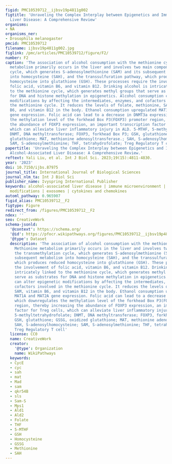 ```yaml
---
figid: PMC10539712__ijbsv19p4811g002
figtitle: 'Unraveling the Complex Interplay between Epigenetics and Immunity in Alcohol-Associated
  Liver Disease: A Comprehensive Review'
organisms:
- NA
organisms_ner:
- Drosophila melanogaster
pmcid: PMC10539712
filename: ijbsv19p4811g002.jpg
figlink: /pmc/articles/PMC10539712/figure/F2/
number: F2
caption: 'The association of alcohol consumption with the methionine cycle. Methionine
  metabolism primarily occurs in the liver and involves two main components: the transmethylation
  cycle, which generates S-adenosylmethionine (SAM) and its subsequent metabolism
  into homocysteine (SAH), and the transsulfuration pathway, which produces reduced
  homocysteine into glutathione (GSH). These processes require the involvement of
  folic acid, vitamin B6, and vitamin B12. Drinking alcohol is intricately linked
  to the methionine cycle, which generates methyl groups that serve as substrates
  for DNA and histone methylation in epigenetics. Alcohol consumption can alter epigenetic
  modifications by affecting the intermediates, enzymes, and cofactors involved in
  the methionine cycle. It reduces the levels of folate, methionine, SAM, vitamin
  B6, and vitamin B12 in the body. Ethanol consumption upregulated MAT1A and MAT2A
  gene expression. Folic acid can lead to a decrease in DNMT3a expression, which downregulates
  the methylation level of the forkhead Box P3(FOXP3) promoter region, thereby increasing
  the abundance of FOXP3 expression, an important transcription factor for Treg cells,
  which can alleviate liver inflammatory injury in ALD. 5-MTHF, 5-methyltetrahydrofolate;
  DNMT, DNA methyltransferase; FOXP3, forkhead Box P3; GSH, glutathione; GSSG, oxidized
  glutathione; MAT, methionine adenosyltransferase.; SAH, S-adenosylhomocysteine;
  SAM, S-adenosylmethionine; THF, tetrahydrofolate; Treg Regulatory T cell'
papertitle: 'Unraveling the Complex Interplay between Epigenetics and Immunity in
  Alcohol-Associated Liver Disease: A Comprehensive Review.'
reftext: Yali Liu, et al. Int J Biol Sci. 2023;19(15):4811-4830.
year: '2023'
doi: 10.7150/ijbs.87975
journal_title: International Journal of Biological Sciences
journal_nlm_ta: Int J Biol Sci
publisher_name: Ivyspring International Publisher
keywords: alcohol-associated liver disease | immune microenvironment | epigenetic
  modifications | exosomes | cytokines and chemokines
automl_pathway: 0.965907
figid_alias: PMC10539712__F2
figtype: Figure
redirect_from: /figures/PMC10539712__F2
ndex: ''
seo: CreativeWork
schema-jsonld:
  '@context': https://schema.org/
  '@id': https://pfocr.wikipathways.org/figures/PMC10539712__ijbsv19p4811g002.html
  '@type': Dataset
  description: 'The association of alcohol consumption with the methionine cycle.
    Methionine metabolism primarily occurs in the liver and involves two main components:
    the transmethylation cycle, which generates S-adenosylmethionine (SAM) and its
    subsequent metabolism into homocysteine (SAH), and the transsulfuration pathway,
    which produces reduced homocysteine into glutathione (GSH). These processes require
    the involvement of folic acid, vitamin B6, and vitamin B12. Drinking alcohol is
    intricately linked to the methionine cycle, which generates methyl groups that
    serve as substrates for DNA and histone methylation in epigenetics. Alcohol consumption
    can alter epigenetic modifications by affecting the intermediates, enzymes, and
    cofactors involved in the methionine cycle. It reduces the levels of folate, methionine,
    SAM, vitamin B6, and vitamin B12 in the body. Ethanol consumption upregulated
    MAT1A and MAT2A gene expression. Folic acid can lead to a decrease in DNMT3a expression,
    which downregulates the methylation level of the forkhead Box P3(FOXP3) promoter
    region, thereby increasing the abundance of FOXP3 expression, an important transcription
    factor for Treg cells, which can alleviate liver inflammatory injury in ALD. 5-MTHF,
    5-methyltetrahydrofolate; DNMT, DNA methyltransferase; FOXP3, forkhead Box P3;
    GSH, glutathione; GSSG, oxidized glutathione; MAT, methionine adenosyltransferase.;
    SAH, S-adenosylhomocysteine; SAM, S-adenosylmethionine; THF, tetrahydrofolate;
    Treg Regulatory T cell'
  license: CC0
  name: CreativeWork
  creator:
    '@type': Organization
    name: WikiPathways
  keywords:
  - CycE
  - cyc
  - sah
  - mat
  - Mad
  - sam
  - qkr54B
  - sls
  - Sam-S
  - Mps1
  - Ald1
  - Ald2
  - Folate
  - THF
  - 5-MTHF
  - GSH
  - Homocysteine
  - GSSG
  - Methionine
  - SAH
---
```

